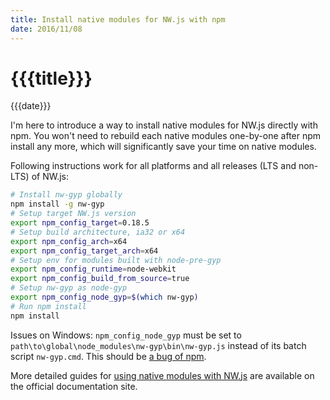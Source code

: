 ```yaml
---
title: Install native modules for NW.js with npm
date: 2016/11/08
---
```

# {{{title}}}
{{{date}}}

I'm here to introduce a way to install native modules for NW.js directly with npm. You won't need to rebuild each native modules one-by-one after npm install any more, which will significantly save your time on native modules.

Following instructions work for all platforms and all releases (LTS and non-LTS) of NW.js:

```bash
# Install nw-gyp globally
npm install -g nw-gyp
# Setup target NW.js version
export npm_config_target=0.18.5
# Setup build architecture, ia32 or x64
export npm_config_arch=x64
export npm_config_target_arch=x64
# Setup env for modules built with node-pre-gyp
export npm_config_runtime=node-webkit
export npm_config_build_from_source=true
# Setup nw-gyp as node-gyp
export npm_config_node_gyp=$(which nw-gyp)
# Run npm install
npm install
```

Issues on Windows: `npm_config_node_gyp` must be set to `path\to\global\node_modules\nw-gyp\bin\nw-gyp.js` instead of its batch script `nw-gyp.cmd`. This should be [a bug of npm](https://github.com/npm/npm/issues/14543).

More detailed guides for [using native modules with NW.js](http://docs.nwjs.io/en/latest/For%20Users/Advanced/Use%20Native%20Node%20Modules/) are available on the official documentation site.
